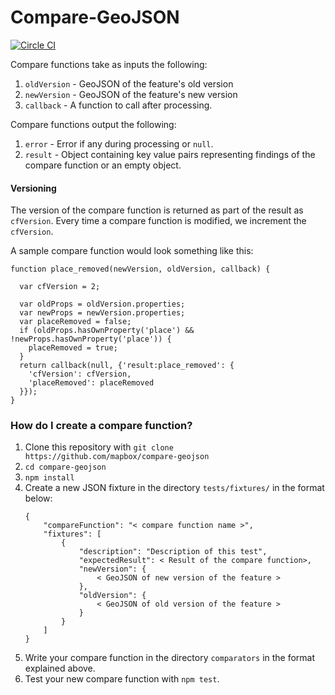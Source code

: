 # Compare-GeoJSON


[![Circle CI](https://circleci.com/gh/mapbox/compare-geojson.svg?style=svg)](https://circleci.com/gh/mapbox/compare-geojson)


Compare functions take as inputs the following:

1. `oldVersion` - GeoJSON of the feature's old version
2. `newVersion` - GeoJSON of the feature's new version
3. `callback` - A function to call after processing.

Compare functions output the following:

1. `error` - Error if any during processing or `null`.
2. `result` - Object containing key value pairs representing findings of the compare function or an empty object.


#### Versioning
The version of the compare function is returned as part of the result as `cfVersion`. Every time a compare function is modified, we increment the `cfVersion`.

A sample compare function would look something like this:

```
function place_removed(newVersion, oldVersion, callback) {

  var cfVersion = 2;

  var oldProps = oldVersion.properties;
  var newProps = newVersion.properties;
  var placeRemoved = false;
  if (oldProps.hasOwnProperty('place') && !newProps.hasOwnProperty('place')) {
    placeRemoved = true;
  }
  return callback(null, {'result:place_removed': {
    'cfVersion': cfVersion,
    'placeRemoved': placeRemoved
  }});
}
```

### How do I create a compare function?
1. Clone this repository with `git clone https://github.com/mapbox/compare-geojson`
2. `cd compare-geojson`
3. `npm install`
4. Create a new JSON fixture in the directory `tests/fixtures/` in the format below:
    ```
    {
        "compareFunction": "< compare function name >",
        "fixtures": [
            {
                "description": "Description of this test",
                "expectedResult": < Result of the compare function>,
                "newVersion": {
                    < GeoJSON of new version of the feature >
                },
                "oldVersion": {
                    < GeoJSON of old version of the feature >
                }
            }
        ]
    }
    ```
5. Write your compare function in the directory `comparators` in the format explained above.
6. Test your new compare function with `npm test`.
